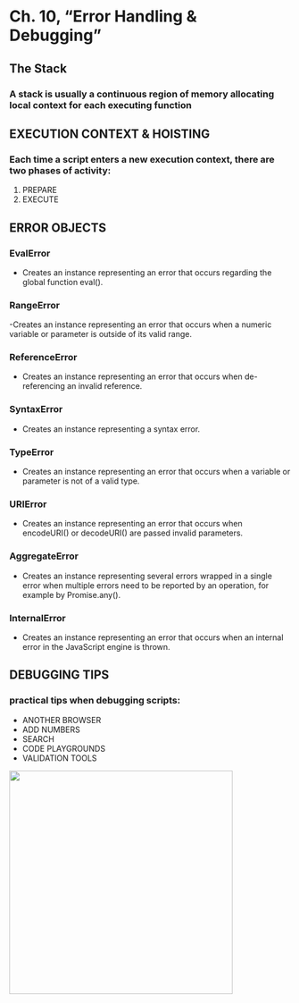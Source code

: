 # Ch. 10, “Error Handling & Debugging”
## The Stack
### A stack is usually a continuous region of memory allocating local context for each executing function
## EXECUTION CONTEXT & HOISTING
### Each time a script enters a new execution context, there are two phases of activity:
1. PREPARE 
2. EXECUTE
## ERROR OBJECTS
### EvalError
- Creates an instance representing an error that occurs regarding the global function eval().
### RangeError
-Creates an instance representing an error that occurs when a numeric variable or parameter is outside of its valid range.
### ReferenceError
- Creates an instance representing an error that occurs when de-referencing an invalid reference.
### SyntaxError
- Creates an instance representing a syntax error.
### TypeError
- Creates an instance representing an error that occurs when a variable or parameter is not of a valid type.
### URIError
- Creates an instance representing an error that occurs when encodeURI() or decodeURI() are passed invalid parameters.
### AggregateError
- Creates an instance representing several errors wrapped in a single error when multiple errors need to be reported by an operation, for example by Promise.any().
### InternalError 
- Creates an instance representing an error that occurs when an internal error in the JavaScript engine is thrown.

## DEBUGGING TIPS 
### practical tips when debugging scripts:
- ANOTHER BROWSER
- ADD NUMBERS 
- SEARCH
- CODE PLAYGROUNDS
- VALIDATION TOOLS

<img src = "https://miro.medium.com/max/700/1*EAlxWCsiV4x39VjYRzhOUw.png" width="400" height="400" >